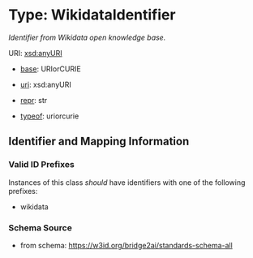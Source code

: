 # Type: WikidataIdentifier


_Identifier from Wikidata open knowledge base._


URI: [xsd:anyURI](http://www.w3.org/2001/XMLSchema#anyURI)

* [base](https://w3id.org/linkml/base): URIorCURIE

* [uri](https://w3id.org/linkml/uri): xsd:anyURI

* [repr](https://w3id.org/linkml/repr): str

* [typeof](https://w3id.org/linkml/typeof): uriorcurie







## Identifier and Mapping Information


### Valid ID Prefixes

Instances of this class *should* have identifiers with one of the following prefixes:

* wikidata








### Schema Source


* from schema: https://w3id.org/bridge2ai/standards-schema-all



